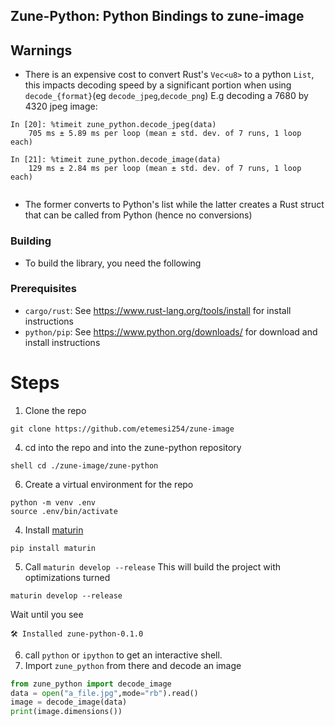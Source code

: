 ## Zune-Python: Python Bindings to zune-image

## Warnings

- There is an expensive cost to convert Rust's `Vec<u8>` to a python `List`, this impacts
  decoding speed by a significant portion when using `decode_{format}`(eg `decode_jpeg`,`decode_png`)
  E.g decoding a 7680 by 4320 jpeg image:

```text
In [20]: %timeit zune_python.decode_jpeg(data)
    705 ms ± 5.89 ms per loop (mean ± std. dev. of 7 runs, 1 loop each)
    
In [21]: %timeit zune_python.decode_image(data)
    129 ms ± 2.84 ms per loop (mean ± std. dev. of 7 runs, 1 loop each)
      
```

- The former converts to Python's list while the latter creates a Rust struct that can be called from Python (hence no
  conversions)

### Building

- To build the library, you need the following

### Prerequisites

- `cargo/rust`: See https://www.rust-lang.org/tools/install for install instructions
- `python/pip`: See https://www.python.org/downloads/ for download and install instructions

# Steps

1. Clone the repo
```shell
git clone https://github.com/etemesi254/zune-image
```
4. cd into the repo and into the zune-python repository
```
shell cd ./zune-image/zune-python
```
6. Create a virtual environment for the repo

```shell
python -m venv .env
source .env/bin/activate 
```

4. Install [maturin](https://github.com/PyO3/maturin)

```shell
pip install maturin
```

5. Call `maturin develop --release` This will build the project with optimizations turned

```shell
maturin develop --release
```

Wait until you see

```text
🛠 Installed zune-python-0.1.0
```

6. call `python` or `ipython` to get an interactive shell.
7. Import `zune_python` from there and decode an image

```python
from zune_python import decode_image
data = open("a_file.jpg",mode="rb").read()
image = decode_image(data)
print(image.dimensions())
```
